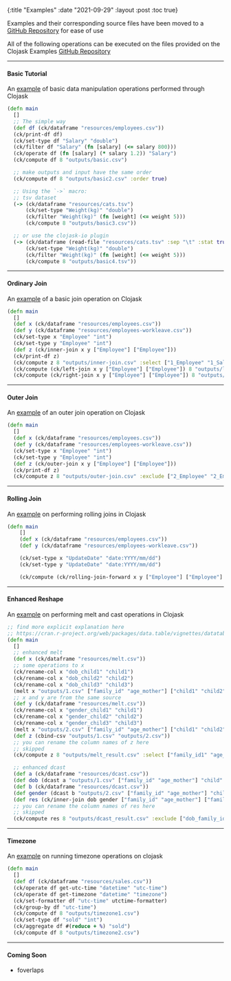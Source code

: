 {:title "Examples" 
:date "2021-09-29"
:layout :post
:toc true}


Examples and their corresponding source files have been moved to a [GitHub Repository](https://github.com/clojure-finance/clojask-examples) for ease of use

All of the following operations can be executed on the files provided on the Clojask Examples [GitHub Repository](https://github.com/clojure-finance/clojask-examples)  

---  


#### Basic Tutorial
An [example](https://github.com/clojure-finance/clojask-examples/blob/main/src/clojask_examples/basic_tutorial.clj) of basic data manipulation operations performed through Clojask
```clojure
(defn main
  []
  ;; The simple way
  (def df (ck/dataframe "resources/employees.csv"))
  (ck/print-df df)
  (ck/set-type df "Salary" "double")
  (ck/filter df "Salary" (fn [salary] (<= salary 800)))
  (ck/operate df (fn [salary] (* salary 1.2)) "Salary")
  (ck/compute df 8 "outputs/basic.csv")

  ;; make outputs and input have the same order
  (ck/compute df 8 "outputs/basic2.csv" :order true)

  ;; Using the `->` macro:
  ;; tsv dataset
  (-> (ck/dataframe "resources/cats.tsv")
      (ck/set-type "Weight(kg)" "double")
      (ck/filter "Weight(kg)" (fn [weight] (<= weight 5)))
      (ck/compute 8 "outputs/basic3.csv"))

  ;; or use the clojask-io plugin
  (-> (ck/dataframe (read-file "resources/cats.tsv" :sep "\t" :stat true :output true))
      (ck/set-type "Weight(kg)" "double")
      (ck/filter "Weight(kg)" (fn [weight] (<= weight 5)))
      (ck/compute 8 "outputs/basic4.tsv"))
```


---
#### Ordinary Join
An [example](https://github.com/clojure-finance/clojask-examples/blob/main/src/clojask_examples/ordinary_join.clj) of a basic join operation on Clojask 
```clojure
(defn main
  []
  (def x (ck/dataframe "resources/employees.csv"))
  (def y (ck/dataframe "resources/employees-workleave.csv"))
  (ck/set-type x "Employee" "int")
  (ck/set-type y "Employee" "int")
  (def z (ck/inner-join x y ["Employee"] ["Employee"]))
  (ck/print-df z)
  (ck/compute z 8 "outputs/inner-join.csv" :select ["1_Employee" "1_Salary" "2_WorkLeave"])
  (ck/compute (ck/left-join x y ["Employee"] ["Employee"]) 8 "outputs/left-join.csv" :exception false)
  (ck/compute (ck/right-join x y ["Employee"] ["Employee"]) 8 "outputs/right-join.csv" :exception false)
```


---
#### Outer Join
An [example](https://github.com/clojure-finance/clojask-examples/blob/development/src/clojask_examples/outer_join.clj) of an outer join operation on Clojask 
```clojure
(defn main
  []
  (def x (ck/dataframe "resources/employees.csv"))
  (def y (ck/dataframe "resources/employees-workleave.csv"))
  (ck/set-type x "Employee" "int")
  (ck/set-type y "Employee" "int")
  (def z (ck/outer-join x y ["Employee"] ["Employee"]))
  (ck/print-df z)
  (ck/compute z 8 "outputs/outer-join.csv" :exclude ["2_Employee" "2_EmployeeName"])
```


---
#### Rolling Join
An [example](https://github.com/clojure-finance/clojask-examples/blob/main/src/clojask_examples/rolling_join.clj) on performing rolling joins in Clojask 
```clojure
(defn main
    []
    (def x (ck/dataframe "resources/employees.csv"))
    (def y (ck/dataframe "resources/employees-workleave.csv"))

    (ck/set-type x "UpdateDate" "date:YYYY/mm/dd")
    (ck/set-type y "UpdateDate" "date:YYYY/mm/dd")

    (ck/compute (ck/rolling-join-forward x y ["Employee"] ["Employee"] "UpdateDate" "UpdateDate") 8 "outputs/rolling.csv" :exception false)

```


---
#### Enhanced Reshape
An [example](https://github.com/clojure-finance/clojask-examples/blob/main/src/clojask_examples/enhanced_reshape.clj) on performing melt and cast operations in Clojask 
```clojure
;; find more explicit explanation here
;; https://cran.r-project.org/web/packages/data.table/vignettes/datatable-reshape.html#enhanced-new-functionality
(defn main
  []
  ;; enhanced melt
  (def x (ck/dataframe "resources/melt.csv"))
  ;; some operations to x
  (ck/rename-col x "dob_child1" "child1")
  (ck/rename-col x "dob_child2" "child2")
  (ck/rename-col x "dob_child3" "child3")
  (melt x "outputs/1.csv" ["family_id" "age_mother"] ["child1" "child2" "child3"] :measure-name "child" :value-name "dob")
  ;; x and y are from the same source
  (def y (ck/dataframe "resources/melt.csv"))
  (ck/rename-col x "gender_child1" "child1")
  (ck/rename-col x "gender_child2" "child2")
  (ck/rename-col x "gender_child3" "child3")
  (melt x "outputs/2.csv" ["family_id" "age_mother"] ["child1" "child2" "child3"] :measure-name "child" :value-name "gender")
  (def z (cbind-csv "outputs/1.csv" "outputs/2.csv"))
  ;; you can rename the column names of z here
  ;; skipped
  (ck/compute z 8 "outputs/melt_result.csv" :select ["family_id1" "age_mother1" "child1" "dob" "gender"])

  ;; enhanced dcast
  (def a (ck/dataframe "resources/dcast.csv"))
  (def dob (dcast a "outputs/1.csv" ["family_id" "age_mother"] "child" "dob" ["1" "2" "3"] :vals-name ["child1" "child2" "child3"]))
  (def b (ck/dataframe "resources/dcast.csv"))
  (def gender (dcast b "outputs/2.csv" ["family_id" "age_mother"] "child" "gender" ["1" "2" "3"] :vals-name ["child1" "child2" "child3"]))
  (def res (ck/inner-join dob gender ["family_id" "age_mother"] ["family_id" "age_mother"] :col-prefix ["dob" "gender"]))
  ;; you can rename the column names of res here
  ;; skipped
  (ck/compute res 8 "outputs/dcast_result.csv" :exclude ["dob_family_id" "dob_age_mother"])
```


---
#### Timezone
An [example](https://github.com/clojure-finance/clojask-examples/blob/main/src/clojask_examples/timezone.clj) on running timezone operations on clojask
```clojure
(defn main
  []
  (def df (ck/dataframe "resources/sales.csv"))
  (ck/operate df get-utc-time "datetime" "utc-time")
  (ck/operate df get-timezone "datetime" "timezone")
  (ck/set-formatter df "utc-time" utctime-formatter)
  (ck/group-by df "utc-time")
  (ck/compute df 8 "outputs/timezone1.csv")
  (ck/set-type df "sold" "int")
  (ck/aggregate df #(reduce + %) "sold")
  (ck/compute df 8 "outputs/timezone2.csv")
```


---
#### Coming Soon
 - foverlaps